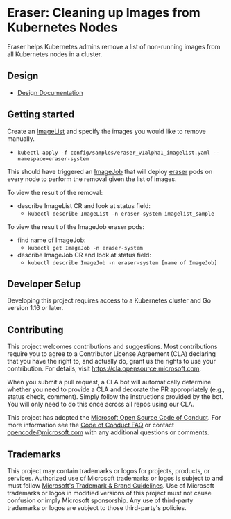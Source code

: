 # Eraser: Cleaning up Images from Kubernetes Nodes

Eraser helps Kubernetes admins remove a list of non-running images from all Kubernetes nodes in a cluster.

## Design 
* [Design Documentation](https://docs.google.com/document/d/1Rz1bkZKZSLVMjC_w8WLASPDUjfU80tjV-XWUXZ8vq3I/edit?usp=sharing) 

## Getting started

Create an [ImageList](config/samples/eraser_v1alpha1_imagelist.yaml) and specify the images you would like to remove manually.

* `kubectl apply -f config/samples/eraser_v1alpha1_imagelist.yaml --namespace=eraser-system`

This should have triggered an [ImageJob](api/v1alpha1/imagejob_types.go) that will deploy [eraser](pkg/eraser/eraser.go) pods on every node to perform the removal given the list of images. 

To view the result of the removal:
* describe ImageList CR and look at status field:
    * `kubectl describe ImageList -n eraser-system imagelist_sample`

To view the result of the ImageJob eraser pods:
* find name of ImageJob: 
    * `kubectl get ImageJob -n eraser-system`
* describe ImageJob CR and look at status field:
    * `kubectl describe ImageJob -n eraser-system [name of ImageJob]`

## Developer Setup

Developing this project requires access to a Kubernetes cluster and Go version 1.16 or later.

## Contributing

This project welcomes contributions and suggestions.  Most contributions require you to agree to a
Contributor License Agreement (CLA) declaring that you have the right to, and actually do, grant us
the rights to use your contribution. For details, visit https://cla.opensource.microsoft.com.

When you submit a pull request, a CLA bot will automatically determine whether you need to provide
a CLA and decorate the PR appropriately (e.g., status check, comment). Simply follow the instructions
provided by the bot. You will only need to do this once across all repos using our CLA.

This project has adopted the [Microsoft Open Source Code of Conduct](https://opensource.microsoft.com/codeofconduct/).
For more information see the [Code of Conduct FAQ](https://opensource.microsoft.com/codeofconduct/faq/) or
contact [opencode@microsoft.com](mailto:opencode@microsoft.com) with any additional questions or comments.

## Trademarks

This project may contain trademarks or logos for projects, products, or services. Authorized use of Microsoft 
trademarks or logos is subject to and must follow 
[Microsoft's Trademark & Brand Guidelines](https://www.microsoft.com/en-us/legal/intellectualproperty/trademarks/usage/general).
Use of Microsoft trademarks or logos in modified versions of this project must not cause confusion or imply Microsoft sponsorship.
Any use of third-party trademarks or logos are subject to those third-party's policies.
